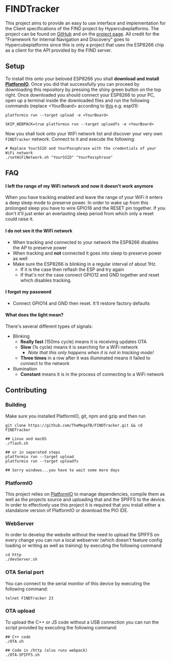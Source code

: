 # FINDTracker
This project aims to provide an easy to use interface and implementation for the
Client specifications of the FIND project by Hypercubeplatforms. The project
can be found on [GitHub](https://github.com/schollz/find) and
on the [project page](https://www.internalpositioning.com/). All credit for the
"Framework for Internal Navigation and Discovery" goes to Hypercubeplatforms since
this is only a project that uses the ESP8266 chip as a client for the API provided
by the FIND server.


## Setup
To install this onto your beloved ESP8266 you shall **download and install [PlatformIO](http://platformio.org/)**.
Once you did that successfully you can proceed by downloading this repository by pressing the shiny green button
on the top right. Once downloaded you should connect your ESP8266 to your PC, open up a terminal inside the
downloaded files and run the following commands (replace \<YourBoard\> according to [this](http://docs.platformio.org/en/latest/platforms/espressif8266.html#boards) e.g. esp01):
```
platformio run --target upload -e <YourBoard>

SKIP_WEBPACK=true platformio run --target uploadfs -e <YourBoard>
```
Now you shall look onto your WiFi network list and discover your very own `FINDTracker` network. Connect to it and execute the following:
```
# Replace YourSSID and YourPassphrase with the credentials of your WiFi network
./setWiFiNetwork.sh "YourSSID" "YourPassphrase"
```

## FAQ
#### I left the range of my WiFi network and now it doesn't work anymore
When you have tracking enabled and leave the range of your WiFi it enters a deep sleep mode to preserve power.
In order to wake up from this prolonged sleep you have to wire GPIO16 and the RESET pin together. If you don't
it'll just enter an everlasting sleep period from which only a reset could raise it.
#### I do not see it the WiFi network
* When tracking and connected to your network the ESP8266 disables the AP to preserve power
* When tracking and **not** connected it goes into sleep to preserve power as well
* Make sure the ESP8266 is blinking in a regular interval of about 1Hz.
    * If it is the case then reflash the ESP and try again
    * If that's not the case connect GPIO12 and GND together and reset which disables tracking.
#### I forgot my password
* Connect GPIO14 and GND then reset. It'll restore factory defaults
#### What does the light mean?
There's several different types of signals:
* Blinking
    * **Really fast** (150ms cycle) means it is receiving updates OTA
    * **Slow** (1s cycle) means it is searching for a WiFi network
        * _Note that this only happens when it is not in tracking mode!_
    * **Three times** in a row after it was illuminated means it failed to connect to the network
* Illumination
    * **Constant** means it is in the process of connecting to a WiFi network

## Contributing
### Building
Make sure you installed PlatformIO, git, npm and gzip and then run
```
git clone https://github.com/TheMegaTB/FINDTracker.git && cd FINDTracker

## Linux and macOS
./flash.sh

## or in seperated steps
platformio run --target upload
platformio run --target uploadfs

## Sorry windows...you have to wait some more days
```

### PlatformIO
This project relies on [PlatformIO](http://platformio.org/) to manage dependencies,
compile them as well as the projects source and uploading that and the SPIFFS to
the device. In order to effectively use this project it is required that you
install either a standalone version of PlatformIO or download the PIO IDE.
### WebServer
In order to develop the website without the need to upload the SPIFFS on every
change you can run a local webserver (which doesn't feature config loading or writing as well as training)
by executing the following command
```
cd http
./devServer.sh
```

### OTA Serial port
You can connect to the serial monitor of this device by executing the following
command:
```
telnet FINDTracker 23
```

### OTA upload
To upload the C++ or JS code without a USB connection you can run the script provided
by executing the following command:
```
## C++ code
./OTA.sh

## Code in /http (also runs webpack)
./OTA-SPIFFS.sh
```
